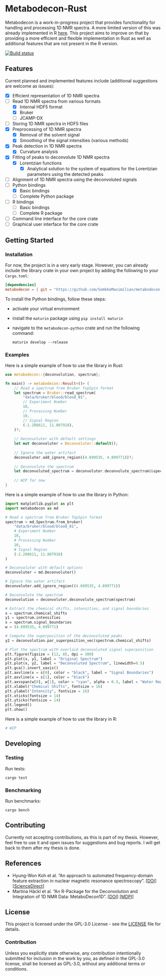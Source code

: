 # Metabodecon-Rust

Metabodecon is a work-in-progress project that provides functionality for handling and processing 1D NMR spectra. A more
limited version of this was already implemented in R [here](https://github.com/spang-lab/metabodecon/). This project
aims to improve on that by providing a more efficient and flexible implementation in Rust as well as additional features
that are not present in the R version.

[![Build status][build-badge]][build-link]

[build-badge]: https://github.com/SombkeMaximilian/metabodecon-rust/actions/workflows/rust.yml/badge.svg
[build-link]: https://github.com/SombkeMaximilian/metabodecon-rust/actions

## Features

Current planned and implemented features include (additional suggestions are welcome as issues):

- [x] Efficient representation of 1D NMR spectra
- [ ] Read 1D NMR spectra from various formats
   - [x] Internal HDF5 format
   - [x] Bruker
   - [ ] JCAMP-DX
- [ ] Storing 1D NMR spectra in HDF5 files
- [x] Preprocessing of 1D NMR spectra
   - [x] Removal of the solvent signal
   - [x] Smoothing of the signal intensities (various methods)
- [x] Peak detection in 1D NMR spectra
   - [x] Curvature analysis
- [x] Fitting of peaks to deconvolute 1D NMR spectra
   - [x] Lorentzian functions
     - [x] Analytical solution to the system of equations for the Lorentzian parameters using the detected peaks
- [ ] Alignment of 1D NMR spectra using the deconvoluted signals
- [ ] Python bindings
   - [x] Basic bindings
   - [ ] Complete Python package
- [ ] R bindings
   - [ ] Basic bindings
   - [ ] Complete R package
- [ ] Command line interface for the core crate
- [ ] Graphical user interface for the core crate

## Getting Started

### Installation

For now, the project is in a very early stage. However, you can already include the library crate in your own project by
adding the following to your `Cargo.toml`:

```toml
[dependencies]
metabodecon = { git = "https://github.com/SombkeMaximilian/metabodecon-rust" }
```

To install the Python bindings, follow these steps:
- activate your virtual environment
- install the `maturin` package using `pip install maturin`
- navigate to the `metabodecon-python` crate and run the following command:

  ```shell
  maturin develop --release
  ```

### Examples

Here is a simple example of how to use the library in Rust:

```rust
use metabodecon::{deconvolution, spectrum};

fn main() -> metabodecon::Result<()> {
    // Read a spectrum from Bruker TopSpin format
    let spectrum = Bruker::read_spectrum(
        "data/bruker/blood/blood_01",
        // Experiment Number
        10,
        // Processing Number
        10,
        // Signal Region
        (-2.208611, 11.807918),
    )?;
  
    // Deconvoluter with default settings
    let mut deconvoluter = Deconvoluter::default();
  
    // Ignore the water artifact
    deconvoluter.add_ignore_region((4.699535, 4.899771))?;
  
    // Deconvolute the spectrum
    let deconvoluted_spectrum = deconvoluter.deconvolute_spectrum(&spectrum)?;
  
    // WIP for now
}
```

Here is a simple example of how to use the library in Python:

```python
import matplotlib.pyplot as plt
import metabodecon as md

# Read a spectrum from Bruker TopSpin format
spectrum = md.Spectrum.from_bruker(
    "data/bruker/blood/blood_01",
    # Experiment Number
    10,
    # Processing Number
    10,
    # Signal Region
    (-2.208611, 11.807918)
)

# Deconvoluter with default options
deconvoluter = md.Deconvoluter()

# Ignore the water artifact
deconvoluter.add_ignore_region((4.699535, 4.899771))

# Deconvolute the spectrum
deconvolution = deconvoluter.deconvolute_spectrum(spectrum)

# Extract the chemical shifts, intensities, and signal boundaries
x = spectrum.chemical_shifts
y1 = spectrum.intensities
s = spectrum.signal_boundaries
w = (4.699535, 4.899771)

# Compute the superposition of the deconvoluted peaks
y2 = deconvolution.par_superposition_vec(spectrum.chemical_shifts)

# Plot the spectrum with overlaid deconvoluted signal superposition
plt.figure(figsize = (12, 8), dpi = 300)
plt.plot(x, y1, label = "Original Spectrum")
plt.plot(x, y2, label = "Deconvoluted Spectrum", linewidth=0.5)
plt.gca().invert_xaxis()
plt.axvline(x = s[0], color = "black", label = "Signal Boundaries")
plt.axvline(x = s[1], color = "black")
plt.axvspan(w[0], w[1], color = "cyan", alpha = 0.3, label = "Water Region")
plt.xlabel("Chemical Shifts", fontsize = 16)
plt.ylabel("Intensity", fontsize = 16)
plt.xticks(fontsize = 14)
plt.yticks(fontsize = 14)
plt.legend()
plt.show()
```

Here is a simple example of how to use the library in R:

```r
# WIP
```

## Developing

### Testing

Run tests:

  ```shell
  cargo test
  ```

### Benchmarking

Run benchmarks:

  ```shell
  cargo bench
  ```

## Contributing

Currently not accepting contributions, as this is part of my thesis. However, feel free to use it and open issues for
suggestions and bug reports. I will get back to them after my thesis is done.

## References

- Hyung-Won Koh et al. “An approach to automated frequency-domain feature extraction in nuclear magnetic resonance
  spectroscopy”.
  [[DOI]](https://doi.org/10.1016/j.jmr.2009.09.003)
  [[ScienceDirect]](https://www.sciencedirect.com/science/article/pii/S1090780709002584)
- Martina Häckl et al. “An R-Package for the Deconvolution and Integration of 1D NMR Data: MetaboDecon1D”.
  [[DOI]](https://doi.org/10.3390/metabo11070452)
  [[MDPI]](https://www.mdpi.com/2218-1989/11/7/452)

## License

This project is licensed under the GPL-3.0 License - see the [LICENSE](LICENSE) file for details.

### Contribution

Unless you explicitly state otherwise, any contribution intentionally submitted for inclusion in the work by you, as
defined in the GPL-3.0 license, shall be licensed as GPL-3.0, without any additional terms or conditions.
